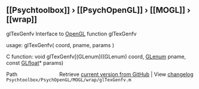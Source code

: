 ## [[Psychtoolbox]] &#8250; [[PsychOpenGL]] &#8250; [[MOGL]] &#8250; [[wrap]]

glTexGenfv  Interface to [OpenGL](OpenGL) function glTexGenfv  
  
usage:  glTexGenfv( coord, pname, params )  
  
C function:  void glTexGenfv[(GLenum]((GLenum) coord, [GLenum](GLenum) pname, const [GLfloat](GLfloat)\* params)  




<div class="code_header" style="text-align:right;">
  <span style="float:left;">Path&nbsp;&nbsp;</span> <span class="counter">Retrieve <a href=
  "https://raw.github.com/Psychtoolbox-3/Psychtoolbox-3/beta/Psychtoolbox/PsychOpenGL/MOGL/wrap/glTexGenfv.m">current version from GitHub</a> | View <a href=
  "https://github.com/Psychtoolbox-3/Psychtoolbox-3/commits/beta/Psychtoolbox/PsychOpenGL/MOGL/wrap/glTexGenfv.m">changelog</a></span>
</div>
<div class="code">
  <code>Psychtoolbox/PsychOpenGL/MOGL/wrap/glTexGenfv.m</code>
</div>

